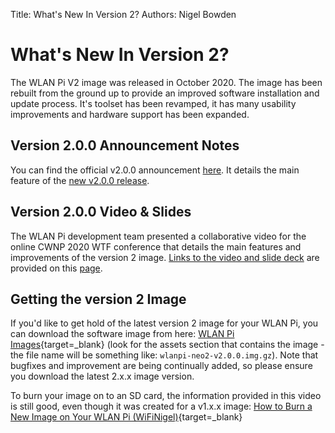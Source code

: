 Title: What's New In Version 2?
Authors: Nigel Bowden

# What's New In Version 2?

The WLAN Pi V2 image was released in October 2020. The image has been rebuilt from the ground up to provide an improved software installation and update process. It's toolset has been revamped, it has many usability improvements and hardware support has been expanded.


## Version 2.0.0 Announcement Notes

You can find the official v2.0.0 announcement [here][v2_announcement]. It details the main feature of the [new v2.0.0 release][v2_announcement].

## Version 2.0.0 Video & Slides

The WLAN Pi development team presented a collaborative video for the online CWNP 2020 WTF conference that details the main features and improvements of the version 2 image. [Links to the video and slide deck][v2_video] are provided on this [page][v2_video].

## Getting the version 2 Image

If you'd like to get hold of the latest version 2 image for your WLAN Pi, you can download the software image from here: [WLAN Pi Images][latest_image]{target=_blank} (look for the assets section that contains the image - the file name will be something like: ```wlanpi-neo2-v2.0.0.img.gz```). Note that bugfixes and improvement are being continually added, so please ensure you download the latest 2.x.x image version.

To burn your image on to an SD card, the information provided in this video is still good, even though it was created for a v1.x.x image: [How to Burn a New Image on Your WLAN Pi (WiFiNigel)](https://youtu.be/sD4WlNyyWDs){target=_blank}


<!-- Link list -->
[burn_image]: https://youtu.be/sD4WlNyyWDs
[latest_image]: https://github.com/WLAN-Pi/releases/releases
[v2_announcement]: v2_announcement.md
[v2_video]: v2_video.md


